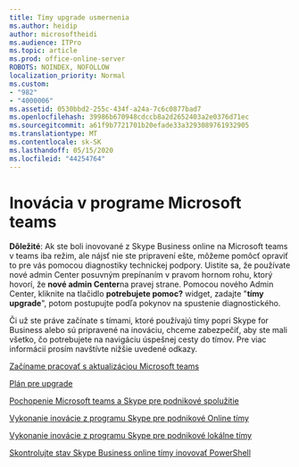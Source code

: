 ```yaml
---
title: Tímy upgrade usmernenia
ms.author: heidip
author: microsoftheidi
ms.audience: ITPro
ms.topic: article
ms.prod: office-online-server
ROBOTS: NOINDEX, NOFOLLOW
localization_priority: Normal
ms.custom:
- "982"
- "4000006"
ms.assetid: 0530bbd2-255c-434f-a24a-7c6c0877bad7
ms.openlocfilehash: 39986b670948cdccb8a2d2652403a2e0376d71ec
ms.sourcegitcommit: a61f9b7721701b20efade33a3293089761932905
ms.translationtype: MT
ms.contentlocale: sk-SK
ms.lasthandoff: 05/15/2020
ms.locfileid: "44254764"
---
```

# <a name="microsoft-teams-upgrade"></a>Inovácia v programe Microsoft teams

**Dôležité**: Ak ste boli inovované z Skype Business online na Microsoft teams v teams iba režim, ale nájsť nie ste pripravení ešte, môžeme pomôcť opraviť to pre vás pomocou diagnostiky technickej podpory. Uistite sa, že používate nové admin Center posuvným prepínaním v pravom hornom rohu, ktorý hovorí, že **nové admin Center**na pravej strane. Pomocou nového Admin Center, kliknite na tlačidlo **potrebujete pomoc?** widget, zadajte "**tímy upgrade**", potom postupujte podľa pokynov na spustenie diagnostického.

Či už ste práve začínate s tímami, ktoré používajú tímy popri Skype for Business alebo sú pripravené na inováciu, chceme zabezpečiť, aby ste mali všetko, čo potrebujete na navigáciu úspešnej cesty do tímov. Pre viac informácií prosím navštívte nižšie uvedené odkazy.

[Začíname pracovať s aktualizáciou Microsoft teams](https://docs.microsoft.com/MicrosoftTeams/upgrade-start-here)

[Plán pre upgrade](https://docs.microsoft.com/MicrosoftTeams/upgrade-plan-journey)

[Pochopenie Microsoft teams a Skype pre podnikové spolužitie](https://docs.microsoft.com/MicrosoftTeams/teams-and-skypeforbusiness-coexistence-and-interoperability)

[Vykonanie inovácie z programu Skype pre podnikové Online tímy](https://docs.microsoft.com/MicrosoftTeams/upgrade-to-teams-execute-skypeforbusinessonline)

[Vykonanie inovácie z programu Skype pre podnikové lokálne tímy](https://docs.microsoft.com/MicrosoftTeams/upgrade-to-teams-execute-skypeforbusinesshybridonprem)
 
[Skontrolujte stav Skype Business online tímy inovovať PowerShell](https://docs.microsoft.com/powershell/module/skype/get-csteamsupgradestatus?view=skype-ps)